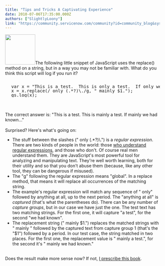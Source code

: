 ```yaml
---
title: "Tips and Tricks A Captivating Experience"
date: 2010-07-06T17:35:00.000Z
authors: ["SlightlyLoony"]
link: "https://community.servicenow.com/community?id=community_blog&sys_id=723eee6ddbd0dbc01dcaf3231f961954"
---
```

<p><img  alt="" class="jive-image" src="9172f4cadb1097041dcaf3231f96195e.iix" style="width: auto; height: 98px;" />The following little snippet of JavaScript uses the replace() method on a string, but in a way you may not be familiar with. What do you think this script will log if you run it?<br /><pre style="margin-left:20px;line-height:1;"><br />var x = "This is a test.  This is only a test.  If only we had known...";<br />x = x.replace(/ only (.*?)\./g, " mainly $1.");<br />gs.log(x);<br /></pre><br /><!--break--><br />The correct answer is: "This is a test. This is mainly a test. If mainly we had known..."<br /><br />Surprised? Here's what's going on:<ul><li>The stuff between the slashes (" only (.*?)\.") is a <i>regular expression</i>. There are two kinds of people in the world: those <a title=".wikipedia.org/wiki/Regular_expression" href="http://en.wikipedia.org/wiki/Regular_expression">who understand regular expressions</a>, and those who don't. Of course real men understand them. They are JavaScript's most powerful tool for analyzing and manipulating text. They're well worth learning, both for their utility and so that you don't abuse them (because, like any other tool, they can be dangerous if misused).</li><li>The "g" following the regular expression means "global". In a replace method, that means it will replace all occurrences of the matching string.</li><li>The example's regular expression will match any sequence of " only" followed by anything at all, up to the next period. The "anything at all" is <i>captured</i> (that's what the parentheses do). There can be any number of <i>capture groups</i>, but in our case we have just the one. The test text has two matching strings. For the first one, it will capture "a test", for the second "we had known".</li><li>The replacement string (" mainly $1.") replaces the matched strings with " mainly " followed by the captured text from capture group 1 (that's the "$1") followed by a period. In our test case, the string matched in two places. For the first one, the replacement value is " mainly a test.", for the second it's " mainly we had known."</li></ul><br />Does the result make more sense now? If not, <a title="w.amazon.com/Mastering-Regular-Expressions-Jeffrey-Friedl/dp/0596528124/ref=sr_1_1?ie=UTF8&s=books&qid=1278422000&sr=8-1" href="http://www.amazon.com/Mastering-Regular-Expressions-Jeffrey-Friedl/dp/0596528124/ref=sr_1_1?ie=UTF8&amp;s=books&amp;qid=1278422000&amp;sr=8-1">I prescribe this book</a>.</p>